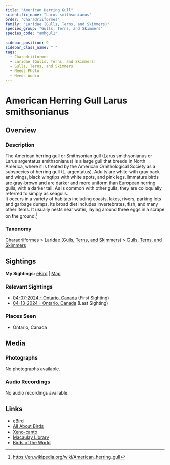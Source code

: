 ```yaml
---
title: "American Herring Gull"
scientific_name: "Larus smithsonianus"
order: "Charadriiformes"
family: "Laridae (Gulls, Terns, and Skimmers)"
species_group: "Gulls, Terns, and Skimmers"
species_code: "amhgul1"

sidebar_position: 9
sidebar_class_name: " "
tags: 
  - Charadriiformes
  - Laridae (Gulls, Terns, and Skimmers)
  - Gulls, Terns, and Skimmers
  - Needs Photo
  - Needs Audio
---
```


# American Herring Gull <span className='sci_name'>Larus smithsonianus</span>

## Overview

### Description
The American herring gull or Smithsonian gull (Larus smithsonianus or Larus argentatus smithsonianus) is a large gull that breeds in North America, where it is treated by the American Ornithological Society as a subspecies of herring gull (L. argentatus).
Adults are white with gray back and wings, black wingtips with white spots, and pink legs. Immature birds are gray-brown and are darker and more uniform than European herring gulls, with a darker tail.  As is common with other gulls, they are colloquially referred to simply as seagulls.  
It occurs in a variety of habitats including coasts, lakes, rivers, parking lots and garbage dumps. Its broad diet includes invertebrates, fish, and many other items. It usually nests near water, laying around three eggs in a scrape on the ground.[^1]

[^1]: https://en.wikipedia.org/wiki/American_herring_gull

### Taxonomy
[Charadriiformes](/tags/charadriiformes) > [Laridae (Gulls, Terns, and Skimmers)](/tags/laridae-gulls-terns-and-skimmers) > [Gulls, Terns, and Skimmers](/tags/gulls-terns-and-skimmers)


## Sightings

**My Sightings:** [eBird](https://ebird.org/lifelist?r=world&time=life&spp=amhgul1) | [Map](/map?species_code=amhgul1)

### Relevant Sightings

* [04-07-2024 - Ontario, Canada](https://ebird.org/checklist/S167557450) (First Sighting)
* [04-13-2024 - Ontario, Canada](https://ebird.org/checklist/S168448531) (Last Sighting)

### Places Seen

* Ontario, Canada



## Media
### Photographs
No photographs available.

### Audio Recordings
No audio recordings available.

## Links
* [eBird](https://ebird.org/species/amhgul1) 
* [All About Birds](https://www.allaboutbirds.org/guide/amhgul1) 
* [Xeno-canto](https://www.xeno-canto.org/species/larus-smithsonianus) 
* [Macaulay Library](https://search.macaulaylibrary.org/catalog?taxonCode=amhgul1&sort=rating_rank_desc)
* [Birds of the World](https://birdsoftheworld.org/bow/species/amhgul1)
